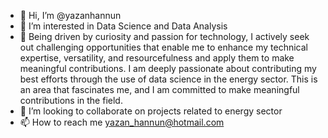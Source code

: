 - 👋 Hi, I’m @yazanhannun
- 👀 I’m interested in Data Science and Data Analysis
- 🌱 Being driven by curiosity and passion for technology, I actively seek out challenging opportunities that enable me to enhance my technical expertise, versatility, and resourcefulness and apply them to make meaningful contributions. I am deeply passionate about contributing my best efforts through the use of data science in the energy sector. This is an area that fascinates me, and I am committed to make meaningful contributions in the field.
- 💞️ I’m looking to collaborate on projects related to energy sector
- 📫 How to reach me yazan_hannun@hotmail.com

<!---
yazanhannun/yazanhannun is a ✨ special ✨ repository because its `README.md` (this file) appears on your GitHub profile.
You can click the Preview link to take a look at your changes.
--->
